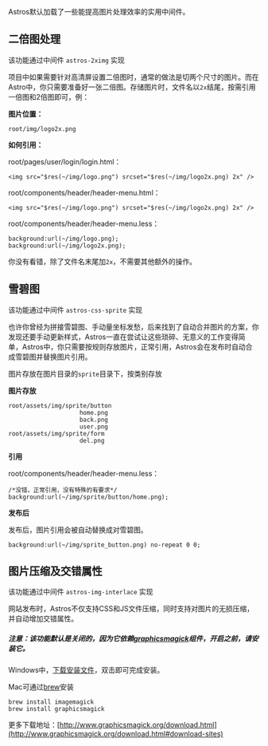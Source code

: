 Astros默认加载了一些能提高图片处理效率的实用中间件。

## 二倍图处理

该功能通过中间件 `astros-2ximg` 实现

项目中如果需要针对高清屏设置二倍图时，通常的做法是切两个尺寸的图片。而在Astro中，你只需要准备好一张二倍图。存储图片时，文件名以`2x`结尾，按需引用一倍图和2倍图即可，例：

**图片位置：**

    root/img/logo2x.png
    
**如何引用：**

root/pages/user/login/login.html：

    <img src="$res(~/img/logo.png") srcset="$res(~/img/logo2x.png) 2x" />

root/components/header/header-menu.html：

    <img src="$res(~/img/logo.png") srcset="$res(~/img/logo2x.png) 2x" />

root/components/header/header-menu.less：

    background:url(~/img/logo.png);
    background:url(~/img/logo2x.png);

你没有看错，除了文件名末尾加`2x`，不需要其他额外的操作。


## 雪碧图

该功能通过中间件 `astros-css-sprite` 实现

也许你曾经为拼接雪碧图、手动量坐标发愁，后来找到了自动合并图片的方案，你发现还要手动更新样式，Astros一直在尝试让这些琐碎、无意义的工作变得简单，Astros中，你只需要按规则存放图片，正常引用，Astros会在发布时自动合成雪碧图并替换图片引用。

图片存放在图片目录的`sprite`目录下，按类别存放

**图片存放**

    root/assets/img/sprite/button
                        home.png
                        back.png
                        user.png
    root/assets/img/sprite/form
                        del.png
**引用**

root/components/header/header-menu.less：

    /*没错，正常引用，没有特殊的有要求*/
    background:url(~/img/sprite/button/home.png);

**发布后**

发布后，图片引用会被自动替换成对雪碧图。

    background:url(~/img/sprite_button.png) no-repeat 0 0;
   
## 图片压缩及交错属性

该功能通过中间件 `astros-img-interlace` 实现

网站发布时，Astros不仅支持CSS和JS文件压缩，同时支持对图片的无损压缩，并自动增加交错属性。

##### 注意：该功能默认是关闭的，因为它依赖[graphicsmagick](http://www.graphicsmagick.org/)组件，开启之前，请安装它。

Windows中，[下载安装文件](ftp://ftp.graphicsmagick.org/pub/GraphicsMagick/windows/)，双击即可完成安装。

Mac可通过[brew](http://mxcl.github.io/homebrew/)安装
    
    brew install imagemagick
    brew install graphicsmagick

更多下载地址：[http://www.graphicsmagick.org/download.html](http://www.graphicsmagick.org/download.html#download-sites)